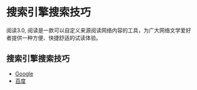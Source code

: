 <div>
  <h1>搜索引擎搜索技巧</h1>
  <p>阅读3.0, 阅读是一款可以自定义来源阅读网络内容的工具，为广大网络文学爱好者提供一种方便、快捷舒适的试读体验。</p>
</div>


## 搜索引擎搜索技巧
* [Google](/google/README.md)
* [百度](/baidu/README.md)

